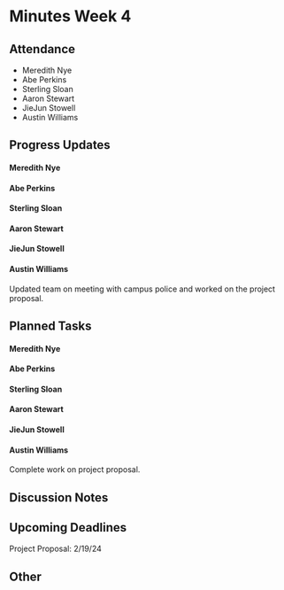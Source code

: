 # Minutes Week 4

## Attendance
   - Meredith Nye
   - Abe Perkins
   - Sterling Sloan
   - Aaron Stewart
   - JieJun Stowell
   - Austin Williams

## Progress Updates
#### Meredith Nye
#### Abe Perkins
#### Sterling Sloan
#### Aaron Stewart
#### JieJun Stowell
#### Austin Williams
Updated team on meeting with campus police and worked on the project proposal. 

## Planned Tasks
#### Meredith Nye
#### Abe Perkins
#### Sterling Sloan
#### Aaron Stewart
#### JieJun Stowell
#### Austin Williams
Complete work on project proposal.

## Discussion Notes


## Upcoming Deadlines
Project Proposal: 2/19/24

## Other
